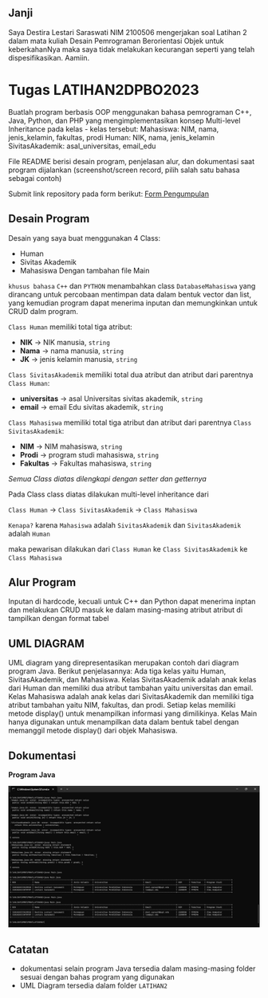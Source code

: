## Janji
Saya Destira Lestari Saraswati NIM 2100506 mengerjakan soal Latihan 2
dalam mata kuliah Desain Pemrograman Berorientasi Objek untuk keberkahanNya
maka saya tidak melakukan kecurangan seperti yang telah dispesifikasikan.
Aamiin.

# Tugas LATIHAN2DPBO2023
Buatlah program berbasis OOP menggunakan bahasa pemrograman C++, Java, Python, dan PHP yang mengimplementasikan konsep Multi-level Inheritance  pada kelas - kelas tersebut:
Mahasiswa: NIM, nama, jenis_kelamin, fakultas, prodi
Human: NIK, nama, jenis_kelamin
SivitasAkademik: asal_universitas, email_edu

File README berisi desain program, penjelasan alur, dan dokumentasi saat program dijalankan (screenshot/screen record, pilih salah satu bahasa sebagai contoh)

Submit link repository pada form berikut: [Form Pengumpulan](https://forms.gle/rvb1hKxbQVuYNbhKA) 

## Desain Program
Desain yang saya buat menggunakan 4 Class:
* Human
* Sivitas Akademik
* Mahasiswa
Dengan tambahan file Main

`khusus bahasa` `C++` dan `PYTHON` menambahkan class `DatabaseMahasiswa` yang dirancang untuk percobaan mentimpan data dalam bentuk vector dan list, yang kemudian program dapat menerima inputan dan memungkinkan untuk CRUD dalm program.

`Class Human` memiliki total tiga atribut:
* **NIK** -> NIK manusia, `string`
* **Nama** -> nama manusia, `string`
* **JK** -> jenis kelamin manusia, `string`

`Class SivitasAkademik` memiliki total dua atribut dan atribut dari parentnya `Class Human`:
* **universitas** -> asal Universitas sivitas akademik, `string`
* **email** -> email Edu sivitas akademik, `string`

`Class Mahasiswa` memiliki total tiga atribut dan atribut dari parentnya `Class SivitasAkademik`:
* **NIM** -> NIM mahasiswa, `string`
* **Prodi** -> program studi mahasiswa, `string`
* **Fakultas** -> Fakultas mahasiswa, `string`

_Semua Class diatas dilengkapi dengan setter dan getternya_


Pada Class class diatas dilakukan multi-level inheritance dari 

`Class Human` -> `Class SivitasAkademik` -> `Class Mahasiswa`

`Kenapa?` karena `Mahasiswa` adalah `SivitasAkademik` dan `SivitasAkademik` adalah `Human`

maka pewarisan dilakukan dari `Class Human` ke `Class SivitasAkademik` ke `Class Mahasiswa`



## Alur Program
Inputan di hardcode, kecuali untuk C++ dan Python dapat menerima inptan dan melakukan CRUD
masuk ke dalam masing-masing atribut
atribut di tampilkan dengan format tabel

## UML DIAGRAM
UML diagram yang direpresentasikan merupakan contoh dari diagram program Java.
Berikut penjelasannya:
Ada tiga kelas yaitu Human, SivitasAkademik, dan Mahasiswa.
Kelas SivitasAkademik adalah anak kelas dari Human dan memiliki dua atribut tambahan yaitu universitas dan email.
Kelas Mahasiswa adalah anak kelas dari SivitasAkademik dan memiliki tiga atribut tambahan yaitu NIM, fakultas, dan prodi.
Setiap kelas memiliki metode display() untuk menampilkan informasi yang dimilikinya.
Kelas Main hanya digunakan untuk menampilkan data dalam bentuk tabel dengan memanggil metode display() dari objek Mahasiswa.

## Dokumentasi
**Program Java**

![Java program](LATIHAN2/javass.jpeg)

## Catatan
- dokumentasi selain program Java tersedia dalam masing-masing folder sesuai dengan bahas program yang digunakan
- UML Diagram tersedia dalam folder `LATIHAN2`

